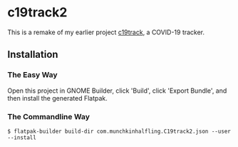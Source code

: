 # c19track2

This is a remake of my earlier project [c19track](https://gitlab.com/munchkinhalfling/c19track), a COVID-19 tracker.

## Installation
### The Easy Way
Open this project in GNOME Builder, click 'Build', click 'Export Bundle', and then install the generated Flatpak.
### The Commandline Way
```
$ flatpak-builder build-dir com.munchkinhalfling.C19track2.json --user --install
```

